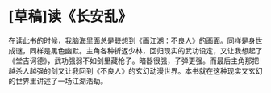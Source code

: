 # [草稿]读《长安乱》

在读此书的时候，我脑海里面总是联想到《画江湖：不良人》的画面。同样是身世成谜，同样是黑色幽默。主角各种折返少林，回归现实的武功设定，又让我想起了《堂吉诃德》，武功强弱不如剑里藏枪子。暗器很强，子弹更强。而最后主角那把越杀人越强的剑又让我回到《不良人》的玄幻动漫世界。本书就在这种现实又玄幻的世界里讲述了一场江湖浩劫。


